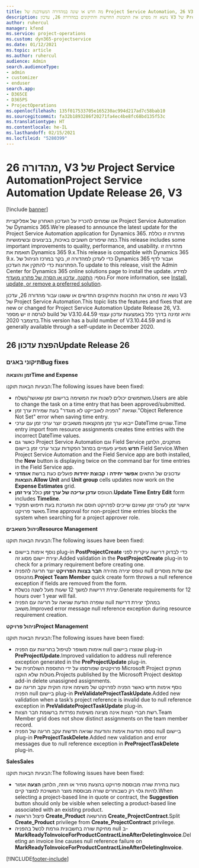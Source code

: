 ```yaml
---
title: מה חדש או שונה במהדורה המעודכנת של Project Service Automation, 26 V3
description: נושא זה מפרט את התכונות החדשות והתיקונים במהדורה 26, עדכון V3 של Project Service Automation.
author: ruhercul
manager: kfend
ms.service: project-operations
ms.custom: dyn365-projectservice
ms.date: 01/12/2021
ms.topic: article
ms.author: ruhercul
audience: Admin
search.audienceType:
- admin
- customizer
- enduser
search.app:
- D365CE
- D365PS
- ProjectOperations
ms.openlocfilehash: 135f017533705e165230ac994d217ad7c58bab10
ms.sourcegitcommit: fa32b1893286f20271fa4ec4be8fc68bd135f53c
ms.translationtype: HT
ms.contentlocale: he-IL
ms.lasthandoff: 02/15/2021
ms.locfileid: "5280399"
---
```

# <a name="project-service-automation-update-release-26-v3"></a><span data-ttu-id="f1f6b-103">מהדורה 26, V3 של Project Service Automation</span><span class="sxs-lookup"><span data-stu-id="f1f6b-103">Project Service Automation Update Release 26, V3</span></span>

[!include [banner](../includes/psa-now-project-operations.md)]

<span data-ttu-id="f1f6b-104">אנו שמחים להכריז על העדכון האחרון של אפליקציית Project Service Automation של Dynamics 365.</span><span class="sxs-lookup"><span data-stu-id="f1f6b-104">We’re pleased to announce the latest update for the Project Service Automation application for Dynamics 365.</span></span> <span data-ttu-id="f1f6b-105">מהדורה זו כוללת כמה שיפורים חשובים באיכות, בביצועים ובשימושיות.</span><span class="sxs-lookup"><span data-stu-id="f1f6b-105">This release includes some important improvements to quality, performance, and usability.</span></span> <span data-ttu-id="f1f6b-106">מהדורה זו תואמת את Dynamics 365 9.x.</span><span class="sxs-lookup"><span data-stu-id="f1f6b-106">This release is compatible with Dynamics 365 9.x.</span></span> <span data-ttu-id="f1f6b-107">כדי לעדכן למהדורה זו, בקר במרכז הניהול של Dynamics 365 ועבור לדף הפתרונות כדי להתקין את העדכון.</span><span class="sxs-lookup"><span data-stu-id="f1f6b-107">To update to this release, visit the Admin Center for Dynamics 365 online solutions page to install the update.</span></span> <span data-ttu-id="f1f6b-108">למידע נוסף: [התקנה, עדכון או הסרה של פתרון מועדף](https://docs.microsoft.com/power-platform/admin/install-remove-preferred-solution).</span><span class="sxs-lookup"><span data-stu-id="f1f6b-108">For more information, see [Install, update, or remove a preferred solution](https://docs.microsoft.com/power-platform/admin/install-remove-preferred-solution).</span></span>

<span data-ttu-id="f1f6b-109">נושא זה מפרט את התכונות והתיקונים החדשים או ששונו עבור מהדורה 26, עדכון V3 של Project Service Automation.</span><span class="sxs-lookup"><span data-stu-id="f1f6b-109">This topic lists the features and fixes that are new or changed for Project Service Automation Update Release 26, V3.</span></span> <span data-ttu-id="f1f6b-110">לגרסה זו יש מספר build של V3.10.44.59 והיא זמינה בדרך כלל באמצעות עדכון עצמי בדצמבר 2020.</span><span class="sxs-lookup"><span data-stu-id="f1f6b-110">This version has a build number of V3.10.44.59 and is generally available through a self-update in December 2020.</span></span>

## <a name="update-release-26"></a><span data-ttu-id="f1f6b-111">הפצת עדכון 26</span><span class="sxs-lookup"><span data-stu-id="f1f6b-111">Update Release 26</span></span>

### <a name="bug-fixes"></a><span data-ttu-id="f1f6b-112">תיקוני באגים</span><span class="sxs-lookup"><span data-stu-id="f1f6b-112">Bug fixes</span></span>

<span data-ttu-id="f1f6b-113">**זמן והוצאה**</span><span class="sxs-lookup"><span data-stu-id="f1f6b-113">**Time and Expense**</span></span>

<span data-ttu-id="f1f6b-114">הבעיות הבאות תוקנו:</span><span class="sxs-lookup"><span data-stu-id="f1f6b-114">The following issues have been fixed:</span></span>

- <span data-ttu-id="f1f6b-115">משתמשים יכולים לשנות את המשימה ברישום זמן שאושר/נשלח.</span><span class="sxs-lookup"><span data-stu-id="f1f6b-115">Users are able to change the task on a time entry that has been approved/submitted.</span></span>
- <span data-ttu-id="f1f6b-116">שגיאת "הפניה לאובייקט לא מוגדר" בעת שמירת ערך זמן.</span><span class="sxs-lookup"><span data-stu-id="f1f6b-116">"Object Reference Not Set" error when saving time entry.</span></span>
- <span data-ttu-id="f1f6b-117">ייבוא ערך זמן מהקצאות משאבים יוצר ערכי זמן עם ערכי DateTime שגויים.</span><span class="sxs-lookup"><span data-stu-id="f1f6b-117">Time entry import from resource assignments creates time entries with the incorrect DateTime values.</span></span>
- <span data-ttu-id="f1f6b-118">כאשר גם Project Service Automation וגם Field Service מותקנים, הלחצן **חדש** מופיע פעמיים בסרגל הפקודות עבור ערכי זמן ביישום Field Service.</span><span class="sxs-lookup"><span data-stu-id="f1f6b-118">When Project Service Automation and the Field Service app are both installed, the **New** button is displaying twice on the command bar for time entries in the Field Service app.</span></span>
- <span data-ttu-id="f1f6b-119">עדכונים של התאים **אפשר יחידה** ו **קבוצת יחידות** פועלים כעת ברשת **אומדני הוצאות**.</span><span class="sxs-lookup"><span data-stu-id="f1f6b-119">**Allow Unit** and **Unit group** cells updates now work on the **Expense Estimates** grid.</span></span>
- <span data-ttu-id="f1f6b-120">הטופס **עדכן עריכה של ערך זמן** כולל **ציר זמן**.</span><span class="sxs-lookup"><span data-stu-id="f1f6b-120">**Update Time Entry Edit** form includes **Timeline**.</span></span>
- <span data-ttu-id="f1f6b-121">אישור זמן לערכי זמן שאינם שייכים לפרויקט חוסם את המערכת בעת חיפוש תפקיד מאשר פרויקט.</span><span class="sxs-lookup"><span data-stu-id="f1f6b-121">Time approval for non-project time entries blocks the system when searching for a project approver role.</span></span>

<span data-ttu-id="f1f6b-122">**ניהול משאבים**</span><span class="sxs-lookup"><span data-stu-id="f1f6b-122">**Resource Management**</span></span>

<span data-ttu-id="f1f6b-123">הבעיות הבאות תוקנו:</span><span class="sxs-lookup"><span data-stu-id="f1f6b-123">The following issues have been fixed:</span></span>

- <span data-ttu-id="f1f6b-124">נוסף אימות ביישום plug-in **PostProjectCreate** כדי לבדוק דרישה עיקרית לפני יצירת יישום מסוג זה.</span><span class="sxs-lookup"><span data-stu-id="f1f6b-124">Added validation in the **PostProjectCreate** plug-in to check for a primary requirement before creating one.</span></span>
- <span data-ttu-id="f1f6b-125">טופס יצירה מהירה **חבר בצוות הפרויקט** יוצר חריגה להפניה null אם שדות מוסרים מהטופס.</span><span class="sxs-lookup"><span data-stu-id="f1f6b-125">**Project Team Member** quick create form throws a null reference exception if fields are removed from the form.</span></span>
- <span data-ttu-id="f1f6b-126">יצירת דרישות למשך 12 שעות מעל לשנה נכשלת.</span><span class="sxs-lookup"><span data-stu-id="f1f6b-126">Generate requirements for 12 hours over 1 year will fail.</span></span>
- <span data-ttu-id="f1f6b-127">שופרה הודעת שגיאה על חריגה עם הפניה null במהלך יצירת דרישת משאב.</span><span class="sxs-lookup"><span data-stu-id="f1f6b-127">Improved error message null reference exception during resource requirement creation.</span></span>

<span data-ttu-id="f1f6b-128">**ניהול פרויקט**</span><span class="sxs-lookup"><span data-stu-id="f1f6b-128">**Project Management**</span></span>

<span data-ttu-id="f1f6b-129">הבעיות הבאות תוקנו:</span><span class="sxs-lookup"><span data-stu-id="f1f6b-129">The following issues have been fixed:</span></span>

- <span data-ttu-id="f1f6b-130">אימות משופר לטיפול בחריגות עם הפניה null שנוצרו ביישום plug-in **PreProjectUpdate**.</span><span class="sxs-lookup"><span data-stu-id="f1f6b-130">Improved validation to address null reference exception generated in the **PreProjectUpdate** plug-in.</span></span>
- <span data-ttu-id="f1f6b-131">פרויקטים שפורסמו על ידי התוספת השולחנית של Microsoft Project מוחקים מטלות שלא הוקצו.</span><span class="sxs-lookup"><span data-stu-id="f1f6b-131">Projects published by the Microsoft Project desktop add-in delete unassigned assignments.</span></span>
- <span data-ttu-id="f1f6b-132">נוסף אימות חדש כאשר הפניה לפרויקט של משימה אינה חוקית עקב חריגה עם הפניה null ביישום plug-in **PreValidateProjectTaskUpdate**.</span><span class="sxs-lookup"><span data-stu-id="f1f6b-132">Added new validation when a task’s project reference is invalid due to null reference exception in **PreValidateProjectTaskUpdate** plug-in.</span></span>
- <span data-ttu-id="f1f6b-133">רשת חברי הצוות אינה מציגה משימות נפרדות ברשומת חבר הצוות.</span><span class="sxs-lookup"><span data-stu-id="f1f6b-133">Team Member grid does not show distinct assignments on the team member record.</span></span>
- <span data-ttu-id="f1f6b-134">נוספו הודעות אימות והודעות שגיאה חדשות עקב חריגה של הפניה null ביישום plug-in **PreProjectTaskDelete**.</span><span class="sxs-lookup"><span data-stu-id="f1f6b-134">Added new validation and error messages due to null reference exception in **PreProjectTaskDelete** plug-in.</span></span>

<span data-ttu-id="f1f6b-135">**Sales**</span><span class="sxs-lookup"><span data-stu-id="f1f6b-135">**Sales**</span></span>

<span data-ttu-id="f1f6b-136">הבעיות הבאות תוקנו:</span><span class="sxs-lookup"><span data-stu-id="f1f6b-136">The following issues have been fixed:</span></span>

- <span data-ttu-id="f1f6b-137">בעת בחירת שורה מבוססת פרויקט בהצעת מחיר או חוזה, הלחצן **הצעה** אמור להיות גלוי רק כשבוחרים שורה מבוססת מוצר המשויכת למוצר קיים.</span><span class="sxs-lookup"><span data-stu-id="f1f6b-137">When selecting a project-based line in quote or contract, the **Suggestion** button should only be visible when selecting a product-based line associated with an existing product.</span></span>
- <span data-ttu-id="f1f6b-138">פיצול הראשה **Create_Product** מהרשאה **Create_ProjectContract**.</span><span class="sxs-lookup"><span data-stu-id="f1f6b-138">Split **Create_Product** privilege from **Create_ProjectContract** privilege.</span></span>
- <span data-ttu-id="f1f6b-139">מחיקת שורה בחשבונית גורמת לכשל בהפניה null ב- **MarkReadyToInvoiceForProductContractLineAfterDeletingInvoice**.</span><span class="sxs-lookup"><span data-stu-id="f1f6b-139">Deleting an invoice line causes null reference failure on **MarkReadyToInvoiceForProductContractLineAfterDeletingInvoice**.</span></span>


[!INCLUDE[footer-include](../includes/footer-banner.md)]